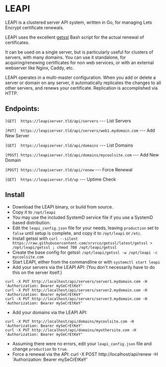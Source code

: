 ﻿# LEAPI

LEAPI is a clustered server API system, written in Go, for managing Lets Encrypt certificate renewals.

LEAPI uses the excellent [getssl](https://github.com/srvrco/getssl) Bash script for the actual renewal of certificates.

It can be used on a single server, but is particularly useful for clusters of servers, with many domains.
You can use it standalone, for acquiring/renewing certificates for non web services, or with an external webserver like Nginx, Caddy, etc.

LEAPI operates in a multi-master configuration. When you add or delete a server or domain on any server, it automatically replicates the changes to all other servers, and renews your certificate. Replication is accomplished via HTTP.

## Endpoints:

```[GET]  https://leapiserver.tld/api/servers``` --- List Servers

```[PUT]  https://leapiserver.tld/api/servers/web1.mydomain.com``` --- Add New Server

```[GET]  https://leapiserver.tld/api/domains``` --- List Domains

```[POST] https://leapiserver.tld/api/domains/mycoolsite.com``` --- Add New Domain

```[POST] https://leapiserver.tld/api/renew``` --- Force Renewal

```[GET]  https://leapiserver.tld/up``` --- Uptime Check

## Install
- Download the LEAPI binary, or build from source.
- Copy it to ```/opt/leapi```
- You may use the included SystemD service file if you use a SystemD based distribution.
- Edit the ```leapi_config.json``` file for your needs, leaving ```production``` set to ```false``` until setup is complete, and copy it to ```/opt/leapi``` or ```/etc```.
- Install getssl with ```curl --silent https://raw.githubusercontent.com/srvrco/getssl/latest/getssl > /opt/leapi/getssl ; chmod 700 /opt/leapi/getssl```
- Create the base config for getssl: ```/opt/leapi/getssl -w /opt/leapi -c mycoolsite.com```
- Start LEAPI, either from the commandline or with ```systemctl start leapi```
- Add your servers via the LEAPI API: 
(You don't necessarily have to do this on the server itself.)
```
curl -X PUT http://localhost/api/servers/server1.mydomain.com -H 'Authorization: Bearer mySeCrEtKeY'
curl -X PUT http://localhost/api/servers/server2.mydomain.com -H 'Authorization: Bearer mySeCrEtKeY'
curl -X PUT http://localhost/api/servers/server3.mydomain.com -H 'Authorization: Bearer mySeCrEtKeY'
```
- Add your domains via the LEAPI API:
```
curl -X PUT http://localhost/api/domains/mycoolsite.com -H 'Authorization: Bearer mySeCrEtKeY'
curl -X PUT http://localhost/api/domains/myothersite.com -H 'Authorization: Bearer mySeCrEtKeY'
```
- Assuming there were no errors, edit your ```leapi_config.json``` file and change ```production``` to ```true```.
- Force a renewal via the API:
    curl -X POST http://localhost/api/renew -H 'Authorization: Bearer mySeCrEtKeY'




